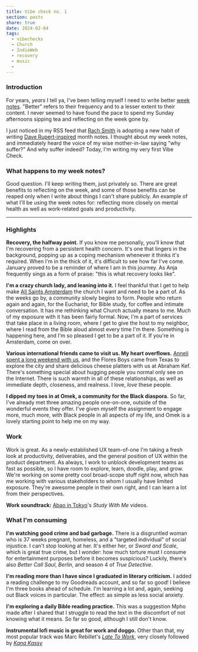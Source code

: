 ```yaml
---
title: Vibe check no. 1
section: posts
share: true
date: 2024-02-04
tags:
  - vibechecks
  - Church
  - IndieWeb
  - recovery
  - music
  - 
---
```


### Introduction
For years, *years* I tell ya, I've been telling myself I need to write better [week notes](https://indieweb.org/week_note). "Better" refers to their frequency and to a lesser extent to their content. I never seemed to have found the pace to spend my Sunday afternoons sipping tea and reflecting on the week gone by. 

I just noticed in my RSS feed that [Rach Smith](https://rachsmith.com/mnnm-1/) is adopting a new habit of writing [Dave Rupert-inspired](https://daverupert.com/tag/vibecheck) month notes. I thought about my week notes, and immediately heard the voice of my wise mother-in-law saying "why suffer?" And why suffer indeed? Today, I'm writing my very first Vibe Check. 
### What happens to my week notes?
Good question. I'll keep writing them, just privately so. There are great benefits to reflecting on the week, and some of those benefits can be reaped only when I write about things I can't share publicly. An example of what I'll be using the week notes for: reflecting more closely on mental health as well as work-related goals and productivity. 

---

### Highlights

**Recovery, the halfway point.** If you know me personally, you'll know that I'm recovering from a persistent health concern. It's one that lingers in the background, popping up as a coping mechanism whenever it thinks it's required. When I'm in the thick of it, it's difficult to see how far I've come. January proved to be a reminder of where I am in this journey. As Anja frequently sings as a form of praise: "this is what recovery looks like".

**I'm a crazy church lady, and leaning into it.** I feel thankful that I get to help make [All Saints Amsterdam](https://allsaintsamsterdam.church/) the church I want and need to be a part of. As the weeks go by, a community slowly begins to form. People who return again and again, for the Eucharist, for Bible study, for coffee and intimate conversation. It has me rethinking what Church actually means to me. Much of my exposure with it has been fairly formal. Now, I'm a part of services that take place in a living room, where *I* get to give the host to my neighbor, where I read from the Bible aloud almost every time I'm there. Something is happening here, and I'm so pleased I get to be a part of it. If you're in Amsterdam, come on over.

**Various international friends came to visit us. My heart overflows.** [Anneli spent a long weekend with us](https://www.zinzy.website/2024/01/31/flutter/), and the Flores Boys came from Texas to explore the city and share delicious cheese platters with us at Abraham Kef. There's something special about hugging people you normal only see on the Internet. There is such warmth in all of these relationships, as well as immediate depth, closeness, and realness. I love, *love* these people.

**I dipped my toes in at Omek, a community for the Black diaspora.** So far, I've already met three amazing people one-on-one, outside of the wonderful events they offer. I've given myself the assignment to engage more, much more, with Black people in all aspects of my life, and Omek is a lovely starting point to help me on my way.
 
### Work
Work is great. As a newly-established UX team-of-one I'm taking a fresh look at productivity, deliverables, and the general position of UX within the product department. As always, I work to unblock development teams as fast as possible, so I have room to explore, learn, doodle, play, and grow. We're working on some pretty cool broad-scope stuff right now, which has me working with various stakeholders to whom I usually have limited exposure. They're awesome people in their own right, and I can learn a lot from their perspectives.

**Work soundtrack:** [Abao in Tokyo](https://www.youtube.com/@abaointokyo)'s *Study With Me* videos.

### What I'm consuming

**I'm watching good crime and bad garbage.** 
There is a disgruntled woman who is 37 weeks pregnant, homeless, and a "targeted individual" of social injustice. I can't stop looking at her. It's either her, or *Sword and Scale*, which is great true crime, but I wonder: how much torture must I consume for entertainment purposes before it becomes suspicious? Luckily, there's also *Better Call Saul*, *Berlin*, and season 4 of *True Detective*. 

**I'm reading more than I have since I graduated in literary criticism.** I added a reading challenge to my Goodreads account, and so far so good! I believe I'm three books ahead of schedule. I'm learning a lot and, again, seeking out Black voices in particular. The effect: as simple as less social anxiety.

**I'm exploring a daily Bible reading practice.** This was a suggestion Mpho made after I shared that I struggle to read the text in the discomfort of not knowing what it means. So far so good, although I still don't know. 

**Instrumental lofi music is great for work and doggo.** Other than that, my most popular track was Marc Rebillet's *[Late To Work](https://www.youtube.com/shorts/nGR15Xpz3fo)*, very closely followed by *[Kana Kassy](https://www.youtube.com/watch?v=mJ-v8ZSy5ec)* 
